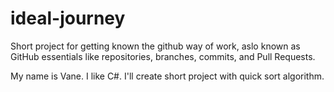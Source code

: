 # ideal-journey
Short project for getting known the github way of work, aslo known as GitHub essentials like repositories, branches, commits, and Pull Requests. 

My name is Vane. I like C#. I'll create short project with quick sort algorithm.
